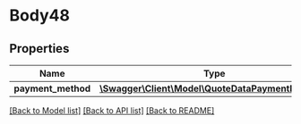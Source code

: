 # Body48

## Properties
Name | Type | Description | Notes
------------ | ------------- | ------------- | -------------
**payment_method** | [**\Swagger\Client\Model\QuoteDataPaymentInterface**](QuoteDataPaymentInterface.md) |  | [optional] 

[[Back to Model list]](../README.md#documentation-for-models) [[Back to API list]](../README.md#documentation-for-api-endpoints) [[Back to README]](../README.md)


